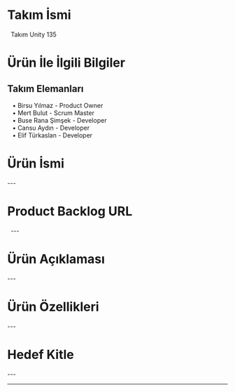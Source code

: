 <h1> Takım İsmi </h1>  &nbsp;
Takım Unity 135 &nbsp;

<h1> Ürün İle İlgili Bilgiler </h1>
<h2> Takım Elemanları </h2> 
 &nbsp;&nbsp;&nbsp;• Birsu Yılmaz	         - Product Owner <br>
 &nbsp;&nbsp;&nbsp;• Mert Bulut  	 - Scrum Master <br>
 &nbsp;&nbsp;&nbsp;• Buse Rana Şimşek	 - Developer <br>
 &nbsp;&nbsp;&nbsp;• Cansu Aydın     	 - Developer <br>
 &nbsp;&nbsp;&nbsp;• Elif Türkaslan  	 - Developer <br>
<h1> Ürün İsmi </h1>
---
<h1> Product Backlog URL </h1>  &nbsp;
---
<h1> Ürün Açıklaması </h1>
---
<h1> Ürün Özellikleri </h1>
---
<h1> Hedef Kitle </h1>
---
<hr /> 

